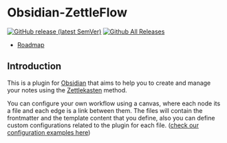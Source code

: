 # Obsidian-ZettleFlow
[![GitHub release (latest SemVer)](https://github.com/RafaelGB/Obsidian-ZettlelFlow?style=for-the-badge&sort=semver)](https://github.com/RafaelGB/Obsidian-ZettlelFlow/releases/latest)
[![Github All Releases](https://img.shields.io/github/downloads/RafaelGB/Obsidian-ZettlelFlow/total?style=for-the-badge)]()

- [Roadmap](https://github.com/users/RafaelGB/projects/9/views/1)

## Introduction
This is a plugin for [Obsidian](https://obsidian.md/) that aims to help you to create and manage your notes using the [Zettlekasten](https://zettelkasten.de/) method.

You can configure your own workflow using a canvas, where each node its a file and each edge is a link between them. The files will contain the frontmatter and the template content that you define, also you can define custom configurations related to the plugin for each file. ([check our configuration examples here](https://github.com/RafaelGB/Obsidian-ZettlelFlow/tree/main/WorkFlow%20Test))